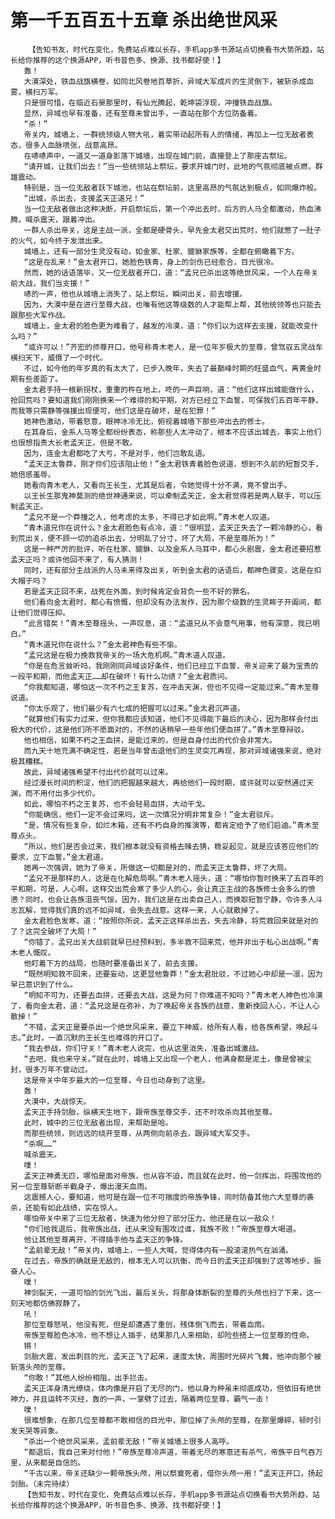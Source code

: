 # 第一千五百五十五章 杀出绝世风采
        【告知书友，时代在变化，免费站点难以长存，手机app多书源站点切换看书大势所趋，站长给你推荐的这个换源APP，听书音色多、换源、找书都好使！】
       轰！
       大漠深处，铁血战旗横卷，如同北风卷地百草折，异域大军成片的生灵倒下，被斩杀成血雾，横扫万军。
       只是很可惜，在临近石昊那里时，有仙光腾起，乾坤袋浮现，冲撞铁血战旗。
       显然，异域也早有准备，还有至尊未曾出手，一直站在那个方位防备着。
       “杀！”
       帝关内，城墙上，一群统领级人物大吼，着实带动起所有人的情绪，再加上一位无敌者表态，很多人血脉喷张，战意高昂。
       在哧哧声中，一道又一道身影落下城墙，出现在城门前，直接登上了那座古祭坛。
       “请开城，让我们出去！”当一些统领站上祭坛，要求开城门时，此地的气氛彻底被点燃，群雄震动。
       特别是，当一位无敌者跃下城池，也站在祭坛前，这里高昂的气氛达到极点，如同爆炸般。
       “出城，杀出去，支援孟天正道兄！”
       当一位无敌者做出这种决断，开启祭坛后，第一个冲出去时，后方的人马全都激动，热血沸腾，喊杀震天，跟着冲出。
       一群人杀出帝关，这是主战一派，全都是硬骨头，早先金太君交出荒时，他们就憋了一肚子的火气，如今终于发泄出来。
       城墙上，还有一部分生灵没有动，如金家、杜家、貔貅家族等，全都在俯瞰着下方。
       “这是在乱来！”金太君开口，她脸色铁青，身上的剑伤已经愈合，目光很冷。
       然而，她的话语落毕，又一位无敌者开口，道：“孟兄已杀出这等绝世风采，一个人在帝关前大战，我们当支援！”
       哧的一声，他也从城墙上消失了，站上祭坛，瞬间出关，前去增援。
       因为，大漠中是在进行至尊大战，也唯有他这等级数的人才能帮上帮，其他统领等也只能去跟那些大军作战。
       城墙上，金太君的脸色更为难看了，越发的冷漠，道：“你们以为这样去支援，就能改变什么吗？”
       “或许可以！”齐宏的师尊开口，他号称青木老人，是一位年岁极大的至尊，曾驾驭五灵战车横扫天下，威慑了一个时代。
       不过，如今他的年岁真的有太大了，已步入晚年，失去了最巅峰时期的旺盛血气，离黄金时期有些差距了。
       金太君手持一根新拐杖，重重的杵在地上，咚的一声巨响，道：“他们这样出城能做什么，抢回荒吗？要知道我们刚刚换来一个难得的和平期，对方已经立下血誓，可保我们五百年平静，而我等只需静等强援出现便可，他们这是在破坏，是在犯罪！”
       她神色激动，带着怒意，眼神冰冷无比，俯视着城墙下那些冲出去的修士。
       在其身后，金系人马等全都纷纷表态，称那些人太冲动了，根本不应该出城去，事实上他们也很想指责大长老孟天正，但是不敢。
       因为，连金太君都吃了大亏，不是对手，他们岂敢乱语。
       “孟天正太鲁莽，刚才你们应该阻止他！”金太君铁青着脸色说道，想到不久前的短暂交手，她倍感羞辱。
       她看向青木老人，又看向王长生，尤其是后者，令她觉得十分不满，竟不曾出手。
       以王长生那鬼神莫测的绝世神通来说，可以牵制孟天正，金太君觉得若是两人联手，可以压制孟天正。
       “孟兄不是一个莽撞之人，他考虑的太多，不得已才如此啊。”青木老人叹道。
       “青木道兄你在说什么？金太君脸色有点冷，道：“很明显，孟天正失去了一颗冷静的心，看到荒出关，便不顾一切的追杀出去，分明乱了分寸，坏了大局，不是至尊所为！”
       这是一种严厉的批评，听在杜家、貔貅、以及金系人马耳中，都心头剧震，金太君还要招惹孟天正吗？或许他回不来了，有人猜测！
       同时，还有部分主战派的人马未来得及出关，听到金太君的话语后，都神色骤变，这是在扣大帽子吗？
       若是孟天正回不来，战死在外面，到时候肯定会背负一些不好的罪名。
       他们看向金太君时，都心有愤慨，但却没有办法发作，因为那个级数的生灵眸子开阖间，都让他们觉得压抑。
       “此言错矣！”青木至尊摇头，一声叹息，道：“孟道兄从不会意气用事，他有深意，我已明白。”
       “青木道兄你在说什么？”金太君神色有些不愉。
       “孟兄这是在极力挽救我帝关的一场大危机啊。”青木道人叹道。
       “你是在危言耸听吗，我刚刚同异域谈好条件，他们已经立下血誓，帝关迎来了最为宝贵的一段平和期，而他孟天正……却在破坏！有什么功绩？”金太君质问。
       “你我都知道，哪怕这一次不朽之王复苏，在冲击天渊，但也不见得一定能过来。”青木至尊说道。
       “你太乐观了，他们最少有六七成的把握可以过来。”金太君沉声道。
       “就算他们有实力过来，但你我都应该知道，他们不见得能下最后的决心，因为那样会付出极大的代价，这是他们所不愿面对的，不然的话稍早一些年他们便血拼了。”青木至尊辩驳。
       他也相信，如果不朽之王血拼，是能过来的，但是自身付出的代价会非常大。
       而九天十地充满不确定性，若是当年曾击退他们的生灵突兀再现，那对异域诸强来说，绝对极其糟糕。
       故此，异域诸强希望不付出代价就可以过来。
       经过漫长时间的积淀，他们的把握越来越大，再给他们一段时期，或许就可以安然通过天渊，而不用付出多少代价。
       如此，哪怕不朽之王复苏，也不会轻易血拼，大动干戈。
       “你能确信，他们一定不会过来吗，这一次情况分明非常复杂！”金太君驳斥。
       “是，情况有些复杂，如烂木箱，还有不朽自身的推演等，都肯定给予了他们启迪。”青木至尊点头。
       “所以，他们是否会过来，我们根本就没有资格去赌去猜，稳妥起见，就是应该答应他们的要求，立下血誓。”金太君道。
       她再一次强调，她为了帝关，所做这一切都是对的，而孟天正太鲁莽，坏了大局。
       “孟兄不是那样的人，这是在化解危局啊。”青木老人摇头，道：“哪怕你暂时换来了五百年的平和期，可是，人心啊，这样交出荒会寒了多少人的心，会让真正主战的各族修士会多么的愤懑？同时，也会让各族沮丧气馁。因为，我们这是在出卖自己人，而换取短暂宁静，令许多人斗志瓦解，觉得我们真的远不如异域，会失去战意。这样一来，人心就散掉了。
       金太君脸色发寒，道：“按照你所说，孟天正这样杀出去，失去冷静，将荒救回来就是对的了？这完全破坏了大局！”
       “你错了，孟兄出关大战前就早已经预料到，多半救不回来荒，他并非出于私心出战啊。”青木老人慨叹。
       他盯着下方的战局，也随时要准备出关了，前去支援。
       “既然明知救不回来，还要妄动，这更显他鲁莽！”金太君批驳，不过她心中却是一凛，因为早已意识到了什么。
       “明知不可为，还要去血拼，还要去大战，这是为何？你难道不知吗？”青木老人神色也冷漠了，看向金太君，道：“孟兄这是在弥补，为了唤起帝关各族的战意，重新挽回人心，不让人心散掉！”
       “不错，孟天正是要杀出一个绝世风采来，要立下神威，给所有人看，给各族希望，唤起斗志。”此时，一直沉默的王长生也难得的开口了。
       “我去参战，你们守关！”青木老人说完，也从这里消失，准备出城激战。
       “去吧，我也来守关。”就在此时，城墙上又出现一个老人，他满身都是泥土，像是曾被尘封，很多万年不曾动过。
       这是帝关中年岁最大的一位至尊，今日也动身到了这里。
       轰！
       大漠中，大战惊天。
       孟天正手持剑胎，纵横天生地下，跟帝族至尊交手，还不时攻杀向其他至尊。
       此时，城中的三位无敌者出现，来帮助是哈。
       而那些统领，则远远的绕开至尊，从两侧向前杀去，跟异域大军交手。
       “杀啊……”
       喊杀震天。
       噗！
       孟天正神勇无匹，哪怕是面对帝族，也从容不迫，而且就在此时，他一剑挥出，将围攻他的另一位至尊斩断半截身子，爆出漫天血雨。
       这震撼人心，要知道，他可是在跟一位不可揣度的帝族争锋，同时防备其他六大至尊的袭杀，还能有如此战绩，实在惊人。
       哪怕帝关中来了三位无敌者，快速为他分担了部分压力，他还是在以一敌众！
       “你们给我退后，我帝族出战，还从来没有围攻过谁，我族不败！”帝族至尊大喝道。
       他让其他至尊离开，不得插手他与孟天正的争锋。
       “孟前辈无敌！”帝关内，城墙上，一些人大喊，觉得体内有一股滚滚热气在汹涌。
       在过去，帝族的确就是无敌的，根本无人可以抗衡，而今日的孟天正却强到了这等地步，振奋人心。
       噗！
       神剑裂天，一道可怕的剑光飞出，最后关头，将那身体断裂的至尊的头颅也扫了下来，这一刻天地都仿佛寂静了。
       吼！
       那位至尊怒吼，他没有死，但是却遭遇了重创，残体倒飞而去，带着血雨。
       帝族至尊脸色冰冷，他不想让人插手，结果那几人来相助，却险些搭上一位至尊的性命。
       锵！
       剑胎大震，发出刺目的光，孟天正飞了起来，速度太快，周围时光碎片飞舞，他冲向那个被斩落头颅的至尊。
       “你敢！”其他人纷纷相阻，出手拦击。
       孟天正浑身清光缭绕，体内像是开启了无尽的门，他以身为种虽未彻底成功，但依旧有绝世神力，并且运转不灭经，轰的一声，一掌劈了过去，隔着两位至尊，霸气一击！
       噗！
       很难想象，在那几位至尊都不敢相信的目光中，那位掉了头颅的至尊，在那里爆碎，顿时引发天哭等异象。
       “杀出一个绝世风采来，孟前辈无敌！”帝关城墙上很多人高呼。
       “都退后，我自己来对付他！”帝族至尊冷声道，带着无尽的寒意还有杀气，帝族平日气吞万里，从来都是自信的。
       “千古以来，帝关还缺少一颗帝族头颅，用以祭奠死者，借你头颅一用！”孟天正开口，扬起剑胎。（未完待续）
       【告知书友，时代在变化，免费站点难以长存，手机app多书源站点切换看书大势所趋，站长给你推荐的这个换源APP，听书音色多、换源、找书都好使！】
